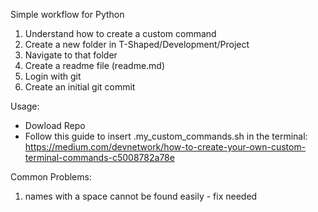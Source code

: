 Simple workflow for Python

1. Understand how to create a custom command
2. Create a new folder in T-Shaped/Development/Project
3. Navigate to that folder
4. Create a readme file (readme.md)
5. Login with git
6. Create an initial git commit

Usage:

- Dowload Repo
- Follow this guide to insert .my_custom_commands.sh in the terminal: https://medium.com/devnetwork/how-to-create-your-own-custom-terminal-commands-c5008782a78e

Common Problems:

1. names with a space cannot be found easily - fix needed
